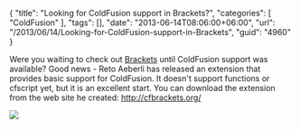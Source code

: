 {
	"title": "Looking for ColdFusion support in Brackets?",
	"categories": [
		"ColdFusion"
	],
	"tags": [],
	"date": "2013-06-14T08:06:00+06:00",
	"url": "/2013/06/14/Looking-for-ColdFusion-support-in-Brackets",
	"guid": "4960"
}

Were you waiting to check out <a href="http://brackets.io">Brackets</a> until ColdFusion support was available? Good news - Reto Aeberli has released an extension that provides basic support for ColdFusion. It doesn't support functions or cfscript yet, but it is an excellent start. You can download the extension from the web site he created: <a href="http://cfbrackets.org/">http://cfbrackets.org/</a>

<img src="http://www.raymondcamden.com/images/screenshot87.png" />